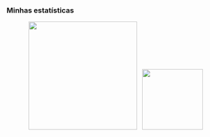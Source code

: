 ### Minhas estatísticas

<p align="center">
<img height="250px" src="https://github-readme-stats.vercel.app/api/top-langs/?username=J-AugustoManzano&layout=compact&langs_count=40&hide=rtf&theme=merko"/>&nbsp;&nbsp;
<img height="140px" src="https://github-readme-stats.vercel.app/api?username=J-AugustoManzano&count_private=true&show_icons=true&hide=contribs,prs,issues&theme=merko"/>
</p>
